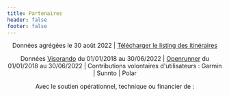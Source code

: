 ```yaml
---
title: Partenaires
header: false
footer: false
---
```


<center>

Données agrégées le 30 août 2022 | [Télécharger le listing des itinéraires](/medias/Archive_itineraires_20220629.xlsx)

Données [Visorando](https://www.visorando.com/) du 01/01/2018 au 30/06/2022 | [Openrunner](https://www.openrunner.com/) du 01/01/2018 au 30/06/2022 | 
Contributions volontaires d'utilisateurs : Garmin | Sunnto | Polar
 
Avec le soutien opérationnel, technique ou financier de :

</center>

<md-block block="partenaires"></md-block>
